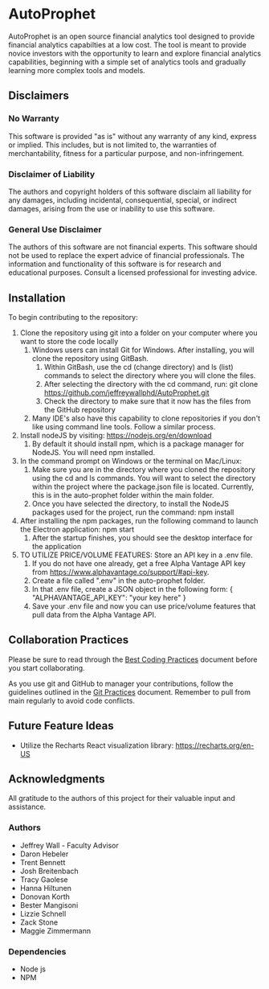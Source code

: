 # AutoProphet
AutoProphet is an open source financial analytics tool designed to provide financial analytics capabilties at a low cost. The tool is meant to provide novice investors with the opportunity to learn and explore financial analytics capabilities, beginning with a simple set of analytics tools and gradually learning more complex tools and models.

## Disclaimers

### No Warranty
This software is provided "as is" without any warranty of any kind, express or implied. This includes, but is not limited to, the warranties of merchantability, fitness for a particular purpose, and non-infringement.

### Disclaimer of Liability
The authors and copyright holders of this software disclaim all liability for any damages, including incidental, consequential, special, or indirect damages, arising from the use or inability to use this software.

### General Use Disclaimer
The authors of this software are not financial experts. This software should not be used to replace the expert advice of financial professionals. The information and functionality of this software is for research and educational purposes. Consult a licensed professional for investing advice.

## Installation
To begin contributing to the repository:

1. Clone the repository using git into a folder on your computer where you want to store the code locally
   1. Windows users can install Git for Windows. After installing, you will clone the repository using GitBash.
      1. Within GitBash, use the cd (change directory) and ls (list) commands to select the directory where you will clone the files.
      2. After selecting the directory with the cd command, run: git clone https://github.com/jeffreywallphd/AutoProphet.git
      3. Check the directory to make sure that it now has the files from the GitHub repository
   2. Many IDE's also have this capability to clone repositories if you don't like using command line tools. Follow a similar process. 
2. Install nodeJS by visiting: https://nodejs.org/en/download
   1. By default it should install npm, which is a package manager for NodeJS. You will need npm installed.
3. In the command prompt on Windows or the terminal on Mac/Linux:
   1. Make sure you are in the directory where you cloned the repository using the cd and ls commands. You will want to select the directory within the project where the package.json file is located. Currently, this is in the auto-prophet folder within the main folder.
   2. Once you have selected the directory, to install the NodeJS packages used for the project, run the command: npm install
4. After installing the npm packages, run the following command to launch the Electron application: npm start
   1. After the startup finishes, you should see the desktop interface for the application 
5. TO UTILIZE PRICE/VOLUME FEATURES: Store an API key in a .env file.
   1. If you do not have one already, get a free Alpha Vantage API key from https://www.alphavantage.co/support/#api-key.
   2. Create a file called ".env" in the auto-prophet folder.
   3. In that .env file, create a JSON object in the following form:
        {
            "ALPHAVANTAGE_API_KEY": "your key here"
        }
   4. Save your .env file and now you can use price/volume features that pull data from the Alpha Vantage API.

## Collaboration Practices
Please be sure to read through the [Best Coding Practices](BestCodingPractices.md) document before you start collaborating.

As you use git and GitHub to manager your contributions, follow the guidelines outlined in the [Git Practices](GitPractices.md) document. Remember to pull from main regularly to avoid code conflicts.

## Future Feature Ideas
* Utilize the Recharts React visualization library: https://recharts.org/en-US

## Acknowledgments
All gratitude to the authors of this project for their valuable input and assistance.

### Authors
* Jeffrey Wall - Faculty Advisor
* Daron Hebeler
* Trent Bennett
* Josh Breitenbach
* Tracy Gaolese
* Hanna Hiltunen
* Donovan Korth
* Bester Mangisoni
* Lizzie Schnell
* Zack Stone
* Maggie Zimmermann

### Dependencies
* Node js
* NPM



